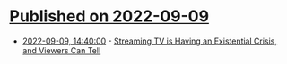 # [Published on 2022-09-09](index.md)

* [2022-09-09, 14:40:00](https://entertainment.slashdot.org/story/22/09/09/1112210/streaming-tv-is-having-an-existential-crisis-and-viewers-can-tell?utm_source=rss1.0mainlinkanon&utm_medium=feed) - [Streaming TV is Having an Existential Crisis, and Viewers Can Tell](https://entertainment.slashdot.org/story/22/09/09/1112210/streaming-tv-is-having-an-existential-crisis-and-viewers-can-tell?utm_source=rss1.0mainlinkanon&utm_medium=feed)
